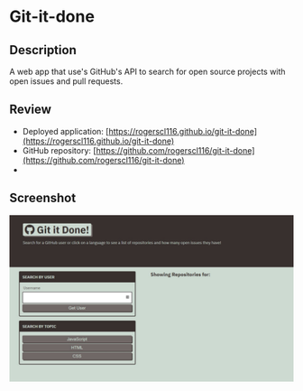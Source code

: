 # Git-it-done

## Description

A web app that use's GitHub's API to search for open source projects with open issues and pull requests.

## Review

- Deployed application: [https://rogerscl116.github.io/git-it-done](https://rogerscl116.github.io/git-it-done)   
- GitHub repository: [https://github.com/rogerscl116/git-it-done](https://github.com/rogerscl116/git-it-done)
- 
## Screenshot

![Git-it-done Screenshot](./assets/images/git-it-done-ss.jpg)
